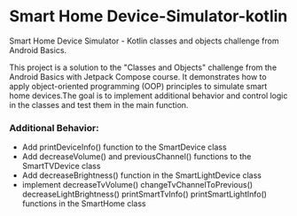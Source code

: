# Smart Home Device-Simulator-kotlin
Smart Home Device Simulator -  Kotlin classes and objects challenge from Android Basics.

This project is a solution to the "Classes and Objects" challenge from the Android Basics with Jetpack Compose course. It demonstrates how to apply object-oriented programming (OOP) principles to simulate smart home devices.The goal is to implement additional behavior and control logic in the classes and test them in the main function.

### Additional Behavior:
- Add printDeviceInfo() function to the SmartDevice class
- Add decreaseVolume() and previousChannel() functions to the SmartTVDevice class
- Add decreaseBrightness() function in the SmartLightDevice class
- implement decreaseTvVolume() changeTvChannelToPrevious() decreaseLightBrightness() printSmartTvInfo() printSmartLightInfo() functions in the SmartHome class



